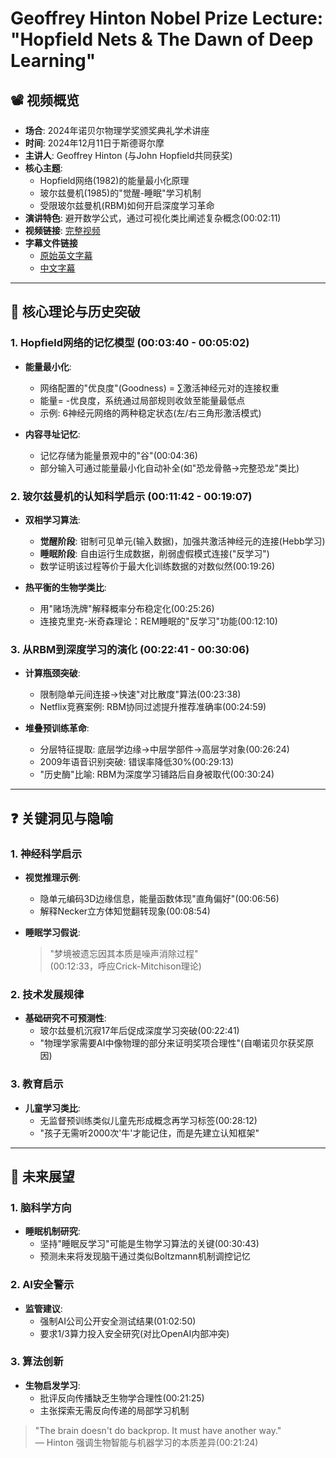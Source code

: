# Geoffrey Hinton Nobel Prize Lecture: "Hopfield Nets & The Dawn of Deep Learning"

## 📽️ 视频概览
- **场合**: 2024年诺贝尔物理学奖颁奖典礼学术讲座
- **时间**: 2024年12月11日于斯德哥尔摩
- **主讲人**: Geoffrey Hinton (与John Hopfield共同获奖)
- **核心主题**: 
  - Hopfield网络(1982)的能量最小化原理
  - 玻尔兹曼机(1985)的"觉醒-睡眠"学习机制
  - 受限玻尔兹曼机(RBM)如何开启深度学习革命
- **演讲特色**: 避开数学公式，通过可视化类比阐述复杂概念(00:02:11)
- **视频链接**: [完整视频](https://www.youtube.com/watch?v=KCnqcugl8p4)
- **字幕文件链接**
  - [原始英文字幕](../srt/20241211诺贝尔物理学奖得主杰弗里·辛顿(Geoff_Hinton)颁奖会演讲.txt)
  - [中文字幕](../srt/20241211诺贝尔物理学奖得主杰弗里·辛顿(Geoff_Hinton)颁奖会演讲-中文.txt)
---

## 🎯 核心理论与历史突破

### 1. **Hopfield网络的记忆模型 (00:03:40 - 00:05:02)**
- **能量最小化**:
  - 网络配置的"优良度"(Goodness) = ∑激活神经元对的连接权重
  - 能量= -优良度，系统通过局部规则收敛至能量最低点
  - 示例: 6神经元网络的两种稳定状态(左/右三角形激活模式)

- **内容寻址记忆**:
  - 记忆存储为能量景观中的"谷"(00:04:36)
  - 部分输入可通过能量最小化自动补全(如"恐龙骨骼→完整恐龙"类比)

### 2. **玻尔兹曼机的认知科学启示 (00:11:42 - 00:19:07)**
- **双相学习算法**:
  - **觉醒阶段**: 钳制可见单元(输入数据)，加强共激活神经元的连接(Hebb学习)
  - **睡眠阶段**: 自由运行生成数据，削弱虚假模式连接("反学习")
  - 数学证明该过程等价于最大化训练数据的对数似然(00:19:26)

- **热平衡的生物学类比**:
  - 用"赌场洗牌"解释概率分布稳定化(00:25:26)
  - 连接克里克-米奇森理论：REM睡眠的"反学习"功能(00:12:10)

### 3. **从RBM到深度学习的演化 (00:22:41 - 00:30:06)**
- **计算瓶颈突破**:
  - 限制隐单元间连接→快速"对比散度"算法(00:23:38)
  - Netflix竞赛案例: RBM协同过滤提升推荐准确率(00:24:59)

- **堆叠预训练革命**:
  - 分层特征提取: 底层学边缘→中层学部件→高层学对象(00:26:24)
  - 2009年语音识别突破: 错误率降低30%(00:29:13)
  - "历史酶"比喻: RBM为深度学习铺路后自身被取代(00:30:24)

---

## ❓ 关键洞见与隐喻

### 1. **神经科学启示**
- **视觉推理示例**:
  - 隐单元编码3D边缘信息，能量函数体现"直角偏好"(00:06:56)
  - 解释Necker立方体知觉翻转现象(00:08:54)

- **睡眠学习假说**:
  > "梦境被遗忘因其本质是噪声消除过程"  
  > (00:12:33，呼应Crick-Mitchison理论)

### 2. **技术发展规律**
- **基础研究不可预测性**:
  - 玻尔兹曼机沉寂17年后促成深度学习突破(00:22:41)
  - "物理学家需要AI中像物理的部分来证明奖项合理性"(自嘲诺贝尔获奖原因)

### 3. **教育启示**
- **儿童学习类比**:
  - 无监督预训练类似儿童先形成概念再学习标签(00:28:12)
  - "孩子无需听2000次'牛'才能记住，而是先建立认知框架"

---

## 🔮 未来展望

### 1. **脑科学方向**
- **睡眠机制研究**:
  - 坚持"睡眠反学习"可能是生物学习算法的关键(00:30:43)
  - 预测未来将发现脑干通过类似Boltzmann机制调控记忆

### 2. **AI安全警示**
- **监管建议**:
  - 强制AI公司公开安全测试结果(01:02:50)
  - 要求1/3算力投入安全研究(对比OpenAI内部冲突)

### 3. **算法创新**
- **生物启发学习**:
  - 批评反向传播缺乏生物学合理性(00:21:25)
  - 主张探索无需反向传递的局部学习机制

> "The brain doesn't do backprop. It must have another way."  
> — Hinton 强调生物智能与机器学习的本质差异(00:21:24)

